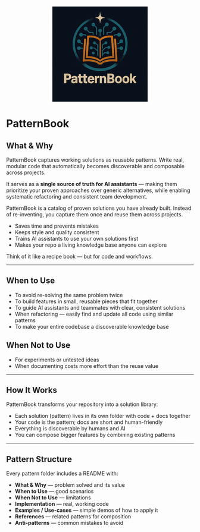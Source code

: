 <p align="center">
  <img src="./logo.png" alt="PatternBook Logo" width="256"/>
</p>

# PatternBook

## What & Why

PatternBook captures working solutions as reusable patterns. Write real, modular code that automatically becomes discoverable and composable across projects.

It serves as a **single source of truth for AI assistants** — making them prioritize your proven approaches over generic alternatives, while enabling systematic refactoring and consistent team development.

PatternBook is a catalog of proven solutions you have already built. Instead of re-inventing, you capture them once and reuse them across projects.

- Saves time and prevents mistakes
- Keeps style and quality consistent
- Trains AI assistants to use your own solutions first
- Makes your repo a living knowledge base anyone can explore

Think of it like a recipe book — but for code and workflows.

---

## When to Use

- To avoid re-solving the same problem twice
- To build features in small, reusable pieces that fit together
- To guide AI assistants and teammates with clear, consistent solutions
- When refactoring — easily find and update all code using similar patterns
- To make your entire codebase a discoverable knowledge base

## When Not to Use

- For experiments or untested ideas
- When documenting costs more effort than the reuse value

---

## How It Works

PatternBook transforms your repository into a solution library:

- Each solution (pattern) lives in its own folder with code + docs together
- Your code is the pattern; docs are short and human-friendly
- Everything is discoverable by humans and AI
- You can compose bigger features by combining existing patterns

---

## Pattern Structure

Every pattern folder includes a README with:

- **What & Why** — problem solved and its value
- **When to Use** — good scenarios
- **When Not to Use** — limitations
- **Implementation** — real, working code
- **Examples / Use-cases** — simple demos of how to apply it
- **References** — related patterns for composition
- **Anti-patterns** — common mistakes to avoid
